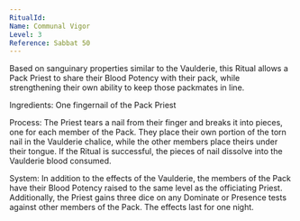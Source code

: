 ```yaml
---
RitualId: 
Name: Communal Vigor
Level: 3
Reference: Sabbat 50
---
```

Based on sanguinary properties similar to the Vaulderie, this Ritual allows a Pack Priest to share their Blood Potency with their pack, while strengthening their own ability to keep those packmates in line.   

Ingredients: One fingernail of the Pack Priest   

Process: The Priest tears a nail from their finger and breaks it into pieces, one for each member of the Pack. They place their own portion of the torn nail in the Vaulderie chalice, while the other members place theirs under their tongue. If the Ritual is successful, the pieces of nail dissolve into the Vaulderie blood consumed.   

System: In addition to the effects of the Vaulderie, the members of the Pack have their Blood Potency raised to the same level as the officiating Priest. Additionally, the Priest gains three dice on any Dominate or Presence tests against other members of the Pack. The effects last for one night.
